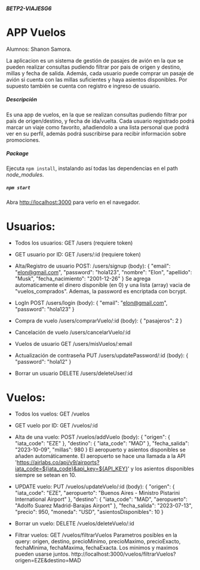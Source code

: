 ##### BETP2-VIAJESG6
# APP Vuelos

Alumnos: Shanon Samora.

La aplicacion es un sistema de gestión de pasajes de avión en la que se pueden realizar consultas pudiendo filtrar por pais de origen y destino, millas y fecha de salida. Además, cada usuario puede comprar un pasaje de avión si cuenta con las millas suficientes y haya asientos disponibles. Por supuesto también se cuenta con registro e ingreso de usuario.

##### Descripción
Es una app de vuelos, en la que se realizan consultas pudiendo filtrar por país de origen/destino, y fecha de ida/vuelta. Cada usuario registrado podrá marcar un viaje como favorito, añadiendolo a una lista personal que podrá ver en su perfil, además podrá suscribirse para recibir información sobre promociones. 
 
##### Package
Ejecuta `npm install`, instalando así todas las dependencias en el path _node\_modules_. 
##### `npm start`
Abra [http://localhost:3000](http://localhost:3000) para verlo en el navegador.

# Usuarios:

- Todos los usuarios: GET /users (requiere token)
- GET usuario por ID: GET /users/:id (requiere token)
- Alta/Registro de usuario POST: /users/signup (body):
{
    "email": "elon@gmail.com",
    "password": "hola123",
    "nombre": "Elon",
    "apellido": "Musk",
    "fecha_nacimiento": "2001-12-26"
}
Se agrega automaticamente el dinero disponible (en 0) y una lista (array) vacia de "vuelos_comprados". Ademas, la password es encriptada con bcrypt.

- LogIn POST /users/login (body):
{
    "email": "elon@gmail.com",
    "password": "hola123"
}

- Compra de vuelo /users/comprarVuelo/:id (body):
{
    "pasajeros": 2
}

- Cancelación de vuelo /users/cancelarVuelo/:id
- Vuelos de usuario GET /users/misVuelos/:email
- Actualización de contraseña PUT /users/updatePassword/:id (body):
{
    "password": "hola12"
}

- Borrar un usuario DELETE /users/deleteUser/:id

# Vuelos:

- Todos los vuelos: GET /vuelos
- GET vuelo por ID: GET /vuelos/:id
- Alta de una vuelo: POST /vuelos/addVuelo (body):
    {
        "origen": {
            "iata_code": "EZE"
        },
        "destino": {
            "iata_code": "MAD"
        },
        "fecha_salida": "2023-10-09",
        "millas": 980
    }
El aeropuerto y asientos disponibles se añaden automáticamente. El aeropuerto se hace una llamada a la API 'https://airlabs.co/api/v9/airports?iata_code=${iata_code}&api_key=${API_KEY}' y los asientos disponibles siempre se setean en 10.

- UPDATE vuelo: PUT /vuelos/updateVuelo/:id (body):
    {
        "origen": {
            "iata_code": "EZE",
            "aeropuerto": "Buenos Aires - Ministro Pistarini International Airport"
        },
        "destino": {
            "iata_code": "MAD",
            "aeropuerto": "Adolfo Suarez Madrid-Barajas Airport"
        },
        "fecha_salida": "2023-07-13",
        "precio": 950,
        "moneda": "USD",
        "asientosDisponibles": 10
    }

- Borrar un vuelo: DELETE /vuelos/deleteVuelo/:id
- Filtrar vuelos: GET /vuelos/filtrarVuelos
Parametros posibles en la query: origen, destino, precioMinimo, precioMaximo, precioExacto, fechaMinima, fechaMaxima, fechaExacta.
Los minimos y maximos pueden usarse juntos.
http://localhost:3000/vuelos/filtrarVuelos?origen=EZE&destino=MAD
